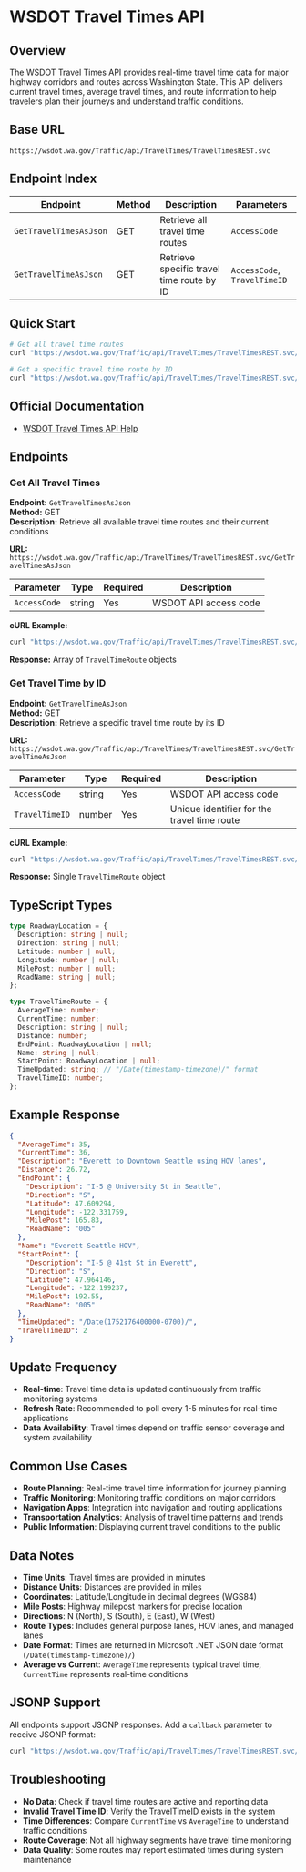 # WSDOT Travel Times API

## Overview

The WSDOT Travel Times API provides real-time travel time data for major highway corridors and routes across Washington State. This API delivers current travel times, average travel times, and route information to help travelers plan their journeys and understand traffic conditions.

## Base URL

```
https://wsdot.wa.gov/Traffic/api/TravelTimes/TravelTimesREST.svc
```

## Endpoint Index

| Endpoint | Method | Description | Parameters |
|----------|--------|-------------|------------|
| `GetTravelTimesAsJson` | GET | Retrieve all travel time routes | `AccessCode` |
| `GetTravelTimeAsJson` | GET | Retrieve specific travel time route by ID | `AccessCode`, `TravelTimeID` |

## Quick Start

```bash
# Get all travel time routes
curl "https://wsdot.wa.gov/Traffic/api/TravelTimes/TravelTimesREST.svc/GetTravelTimesAsJson?AccessCode=$WSDOT_ACCESS_CODE"

# Get a specific travel time route by ID
curl "https://wsdot.wa.gov/Traffic/api/TravelTimes/TravelTimesREST.svc/GetTravelTimeAsJson?AccessCode=$WSDOT_ACCESS_CODE&TravelTimeID=2"
```

## Official Documentation

- [WSDOT Travel Times API Help](https://wsdot.wa.gov/traffic/api/TravelTimes/TravelTimesREST.svc/Help)

## Endpoints

### Get All Travel Times

**Endpoint:** `GetTravelTimesAsJson`  
**Method:** GET  
**Description:** Retrieve all available travel time routes and their current conditions

**URL:** `https://wsdot.wa.gov/Traffic/api/TravelTimes/TravelTimesREST.svc/GetTravelTimesAsJson`

| Parameter | Type | Required | Description |
|-----------|------|----------|-------------|
| `AccessCode` | string | Yes | WSDOT API access code |

**cURL Example:**
```bash
curl "https://wsdot.wa.gov/Traffic/api/TravelTimes/TravelTimesREST.svc/GetTravelTimesAsJson?AccessCode=$WSDOT_ACCESS_CODE"
```

**Response:** Array of `TravelTimeRoute` objects

### Get Travel Time by ID

**Endpoint:** `GetTravelTimeAsJson`  
**Method:** GET  
**Description:** Retrieve a specific travel time route by its ID

**URL:** `https://wsdot.wa.gov/Traffic/api/TravelTimes/TravelTimesREST.svc/GetTravelTimeAsJson`

| Parameter | Type | Required | Description |
|-----------|------|----------|-------------|
| `AccessCode` | string | Yes | WSDOT API access code |
| `TravelTimeID` | number | Yes | Unique identifier for the travel time route |

**cURL Example:**
```bash
curl "https://wsdot.wa.gov/Traffic/api/TravelTimes/TravelTimesREST.svc/GetTravelTimeAsJson?AccessCode=$WSDOT_ACCESS_CODE&TravelTimeID=2"
```

**Response:** Single `TravelTimeRoute` object

## TypeScript Types

```typescript
type RoadwayLocation = {
  Description: string | null;
  Direction: string | null;
  Latitude: number | null;
  Longitude: number | null;
  MilePost: number | null;
  RoadName: string | null;
};

type TravelTimeRoute = {
  AverageTime: number;
  CurrentTime: number;
  Description: string | null;
  Distance: number;
  EndPoint: RoadwayLocation | null;
  Name: string | null;
  StartPoint: RoadwayLocation | null;
  TimeUpdated: string; // "/Date(timestamp-timezone)/" format
  TravelTimeID: number;
};
```

## Example Response

```json
{
  "AverageTime": 35,
  "CurrentTime": 36,
  "Description": "Everett to Downtown Seattle using HOV lanes",
  "Distance": 26.72,
  "EndPoint": {
    "Description": "I-5 @ University St in Seattle",
    "Direction": "S",
    "Latitude": 47.609294,
    "Longitude": -122.331759,
    "MilePost": 165.83,
    "RoadName": "005"
  },
  "Name": "Everett-Seattle HOV",
  "StartPoint": {
    "Description": "I-5 @ 41st St in Everett",
    "Direction": "S",
    "Latitude": 47.964146,
    "Longitude": -122.199237,
    "MilePost": 192.55,
    "RoadName": "005"
  },
  "TimeUpdated": "/Date(1752176400000-0700)/",
  "TravelTimeID": 2
}
```

## Update Frequency

- **Real-time**: Travel time data is updated continuously from traffic monitoring systems
- **Refresh Rate**: Recommended to poll every 1-5 minutes for real-time applications
- **Data Availability**: Travel times depend on traffic sensor coverage and system availability

## Common Use Cases

- **Route Planning**: Real-time travel time information for journey planning
- **Traffic Monitoring**: Monitoring traffic conditions on major corridors
- **Navigation Apps**: Integration into navigation and routing applications
- **Transportation Analytics**: Analysis of travel time patterns and trends
- **Public Information**: Displaying current travel conditions to the public

## Data Notes

- **Time Units**: Travel times are provided in minutes
- **Distance Units**: Distances are provided in miles
- **Coordinates**: Latitude/Longitude in decimal degrees (WGS84)
- **Mile Posts**: Highway milepost markers for precise location
- **Directions**: N (North), S (South), E (East), W (West)
- **Route Types**: Includes general purpose lanes, HOV lanes, and managed lanes
- **Date Format**: Times are returned in Microsoft .NET JSON date format (`/Date(timestamp-timezone)/`)
- **Average vs Current**: `AverageTime` represents typical travel time, `CurrentTime` represents real-time conditions

## JSONP Support

All endpoints support JSONP responses. Add a `callback` parameter to receive JSONP format:

```bash
curl "https://wsdot.wa.gov/Traffic/api/TravelTimes/TravelTimesREST.svc/GetTravelTimesAsJson?AccessCode=$WSDOT_ACCESS_CODE&callback=myCallback"
```

## Troubleshooting

- **No Data**: Check if travel time routes are active and reporting data
- **Invalid Travel Time ID**: Verify the TravelTimeID exists in the system
- **Time Differences**: Compare `CurrentTime` vs `AverageTime` to understand traffic conditions
- **Route Coverage**: Not all highway segments have travel time monitoring
- **Data Quality**: Some routes may report estimated times during system maintenance 